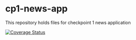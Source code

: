 # cp1-news-app
This repository holds files for checkpoint 1 news application

[![Coverage Status](https://coveralls.io/repos/github/FlevianK/cp1-news-app/badge.svg?branch=master)](https://coveralls.io/github/FlevianK/cp1-news-app?branch=master)
